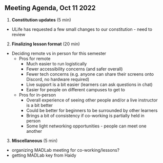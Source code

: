## Meeting Agenda, Oct 11 2022

1. **Constitution updates** (5 min)

- ULife has requested a few small changes to our constitution - need to review

2. **Finalizing lesson format** (20 min)

- Deciding remote vs in person for this semester
    - Pros for remote
        - Much easier to run logistically
        - Fewer accessibility concerns (and safer overall) 
        - Fewer tech concerns (e.g. anyone can share their screens onto Discord, no hardware required)
        - Live support is a bit easier (learners can ask questions in chat)
        - Easier for people on different campuses to get to
    - Pros for in-person
        - Overall experience of seeing other people and/or a live instructor is a bit better
        - Could be better for beginners to be surrounded by other learners
        - Brings a bit of consistency if co-working is partially held in person
        - Some light networking opportunities - people can meet one another

3. **Miscellaneous** (5 min)

- organizing MADLab meeting for co-working/lessons? 
- getting MADLab key from Haidy

